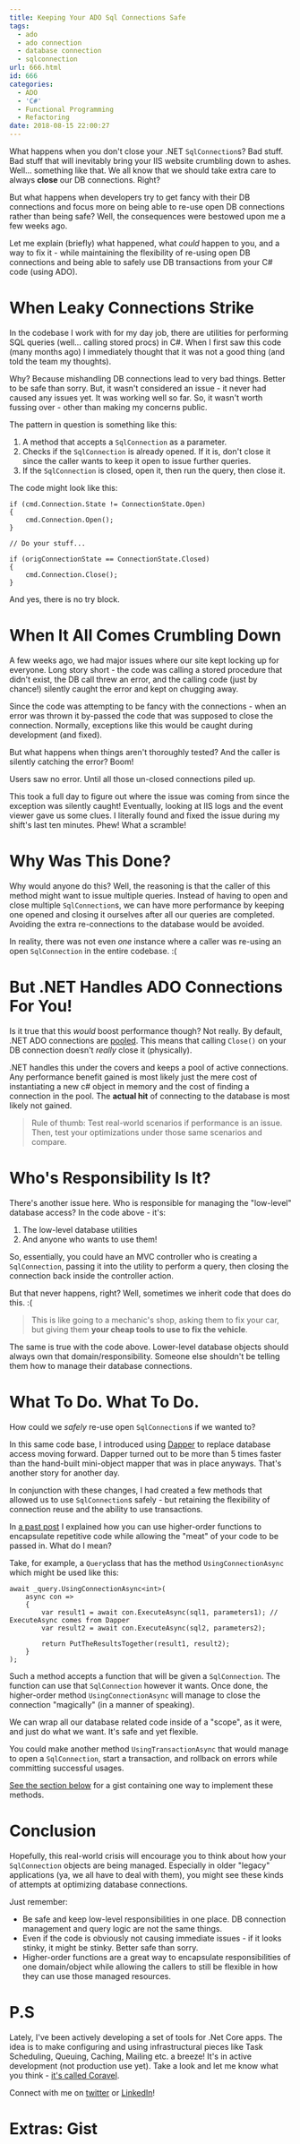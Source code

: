 ```yaml
---
title: Keeping Your ADO Sql Connections Safe
tags:
  - ado
  - ado connection
  - database connection
  - sqlconnection
url: 666.html
id: 666
categories:
  - ADO
  - 'C#'
  - Functional Programming
  - Refactoring
date: 2018-08-15 22:00:27
---
```


What happens when you don't close your .NET `SqlConnection`s? Bad stuff. Bad stuff that will inevitably bring your IIS website crumbling down to ashes. Well... something like that. We all know that we should take extra care to always **close** our DB connections. Right?

But what happens when developers try to get fancy with their DB connections and focus more on being able to re-use open DB connections rather than being safe? Well, the consequences were bestowed upon me a few weeks ago.

Let me explain (briefly) what happened, what *could* happen to you, and a way to fix it - while maintaining the flexibility of re-using open DB connections and being able to safely use DB transactions from your C# code (using ADO).

<!--more-->

# When Leaky Connections Strike

In the codebase I work with for my day job, there are utilities for performing SQL queries (well... calling stored procs) in C#. When I first saw this code (many months ago) I immediately thought that it was not a good thing (and told the team my thoughts). 

Why? Because mishandling DB connections lead to very bad things. Better to be safe than sorry. But, it wasn't considered an issue - it never had caused any issues yet. It was working well so far. So, it wasn't worth fussing over - other than making my concerns public.

The pattern in question is something like this:

1. A method that accepts a `SqlConnection` as a parameter.
2. Checks if the `SqlConnection` is already opened. If it is, don't close it since the caller wants to keep it open to issue further queries.
3. If the `SqlConnection` is closed, open it, then run the query, then close it.

The code might look like this:

```
if (cmd.Connection.State != ConnectionState.Open)
{
    cmd.Connection.Open();
}

// Do your stuff...

if (origConnectionState == ConnectionState.Closed)
{
    cmd.Connection.Close();
}
```

And yes, there is no try block.

# When It All Comes Crumbling Down

A few weeks ago, we had major issues where our site kept locking up for everyone. Long story short - the code was calling a stored procedure that didn't exist, the DB call threw an error, and the calling code (just by chance!) silently caught the error and kept on chugging away. 

Since the code was attempting to be fancy with the connections - when an error was thrown it by-passed the code that was supposed to close the connection. Normally, exceptions like this would be caught during development (and fixed). 

But what happens when things aren't thoroughly tested? And the caller is silently catching the error? Boom!

Users saw no error. Until all those un-closed connections piled up. 

This took a full day to figure out where the issue was coming from since the exception was silently caught! Eventually, looking at IIS logs and the event viewer gave us some clues. I literally found and fixed the issue during my shift's last ten minutes. Phew! What a scramble!

# Why Was This Done?

Why would anyone do this? Well, the reasoning is that the caller of this method might want to issue multiple queries. Instead of having to open and close multiple `SqlConnection`s, we can have more performance by keeping one opened and closing it ourselves after all our queries are completed. Avoiding the extra re-connections to the database would be avoided.

In reality, there was not even *one* instance where a caller was re-using an open `SqlConnection` in the entire codebase. :(

# But .NET Handles ADO Connections For You!

Is it true that this *would* boost performance though? Not really. By default, .NET ADO connections are [pooled](https://docs.microsoft.com/en-us/dotnet/framework/data/adonet/sql-server-connection-pooling). This means that calling `Close()` on your DB connection doesn't *really* close it (physically). 

.NET handles this under the covers and keeps a pool of active connections. Any performance benefit gained is most likely just the mere cost of instantiating a new c# object in memory and the cost of finding a connection in the pool. The **actual hit** of connecting to the database is most likely not gained.

> Rule of thumb: Test real-world scenarios if performance is an issue. Then, test your optimizations under those same scenarios and compare.

# Who's Responsibility Is It?

There's another issue here. Who is responsible for managing the "low-level" database access? In the code above - it's:

1. The low-level database utilities
2. And anyone who wants to use them! 

So, essentially, you could have an MVC controller who is creating a `SqlConnection`, passing it into the utility to perform a query, then closing the connection back inside the controller action.

But that never happens, right? Well, sometimes we inherit code that does do this. :( 

> This is like going to a mechanic's shop, asking them to fix your car, but giving them **your cheap tools to use to fix the vehicle**.

The same is true with the code above. Lower-level database objects should always own that domain/responsibility. Someone else shouldn't be telling them how to manage their database connections.

# What To Do. What To Do.

How could we *safely* re-use open `SqlConnection`s if we wanted to?

In this same code base, I introduced using [Dapper](https://github.com/StackExchange/Dapper) to replace database access moving forward. Dapper turned out to be more than 5 times faster than the hand-built mini-object mapper that was in place anyways. That's another story for another day.

In conjunction with these changes, I had created a few methods that allowed us to use `SqlConnection`s safely - but retaining the flexibility of connection reuse and the ability to use transactions.

In [a past post](https://www.blog.jamesmichaelhickey.com/csharp-functional-programming-a-simple-use-case/) I explained how you can use higher-order functions to encapsulate repetitive code while allowing the "meat" of your code to be passed in. What do I mean?

Take, for example, a `Query`class that has the method `UsingConnectionAsync` which might be used like this:

```
await _query.UsingConnectionAsync<int>(
    async con =>  
    {
        var result1 = await con.ExecuteAsync(sql1, parameters1); // ExecuteAsync comes from Dapper
        var result2 = await con.ExecuteAsync(sql2, parameters2);

        return PutTheResultsTogether(result1, result2);
    }
);
```

Such a method accepts a function that will be given a `SqlConnection`. The function can use that `SqlConnection` however it wants. Once done, the higher-order method `UsingConnectionAsync` will manage to close the connection "magically" (in a manner of speaking). 

We can wrap all our database related code inside of a "scope", as it were, and just do what we want. It's safe and yet flexible.

You could make another method `UsingTransactionAsync` that would manage to open a `SqlConnection`, start a transaction, and rollback on errors while committing successful usages.

[See the section below](#gist) for a gist containing one way to implement these methods.

# Conclusion

Hopefully, this real-world crisis will encourage you to think about how your `SqlConnection` objects are being managed. Especially in older "legacy" applications (ya, we all have to deal with them), you might see these kinds of attempts at optimizing database connections.

Just remember:

- Be safe and keep low-level responsibilities in one place. DB connection management and query logic are not the same things.
- Even if the code is obviously not causing immediate issues - if it looks stinky, it might be stinky. Better safe than sorry.
- Higher-order functions are a great way to encapsulate responsibilities of one domain/object while allowing the callers to still be flexible in how they can use those managed resources.

# P.S
Lately, I've been actively developing a set of tools for .Net Core apps. The idea is to make configuring and using infrastructural pieces like Task Scheduling, Queuing, Caching, Mailing etc. a breeze! It's in active development (not production use yet). Take a look and let me know what you think - [it's called Coravel](https://github.com/jamesmh/coravel).

Connect with me on [twitter](https://twitter.com/jamesmh_dev) or [LinkedIn](https://www.linkedin.com/in/jamesmhickey/)!

# <a name="gist"></a> Extras: Gist

<script src="https://gist.github.com/jamesmh/9e1382a567e0891670c2d55b47ec3ba7.js"></script>



